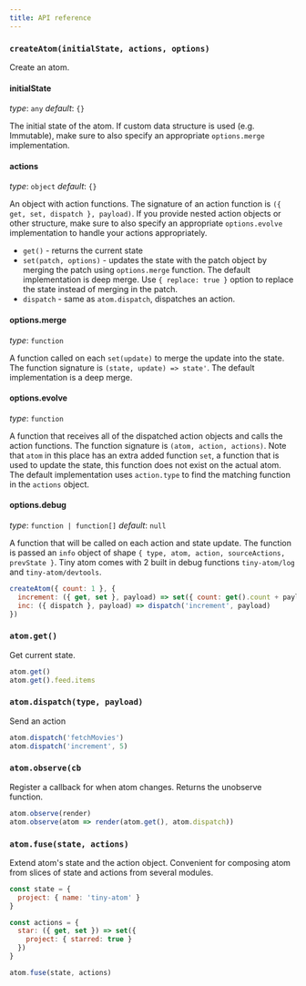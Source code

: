 ```yaml
---
title: API reference
---
```


### `createAtom(initialState, actions, options)`

Create an atom.

#### initialState
*type*: `any`
*default*: `{}`

The initial state of the atom. If custom data structure is used (e.g. Immutable), make sure to also specify an appropriate `options.merge` implementation.

#### actions
*type*: `object`
*default*: `{}`

An object with action functions. The signature of an action function is `({ get, set, dispatch }, payload)`. If you provide nested action objects or other structure, make sure to also specify an appropriate `options.evolve` implementation to handle your actions appropriately.

* `get()` - returns the current state
* `set(patch, options)` - updates the state with the patch object by merging the patch using `options.merge` function. The default implementation is deep merge. Use `{ replace: true }` option to replace the state instead of merging in the patch.
* `dispatch` - same as `atom.dispatch`, dispatches an action.

#### options.merge
*type*: `function`

A function called on each `set(update)` to merge the update into the state. The function signature is `(state, update) => state'`. The default implementation is a deep merge.

#### options.evolve
*type*: `function`

A function that receives all of the dispatched action objects and calls the action functions. The function signature is `(atom, action, actions)`. Note that `atom` in this place has an extra added function `set`, a function that is used to update the state, this function does not exist on the actual atom. The default implementation uses `action.type` to find the matching function in the `actions` object.

#### options.debug
*type*: `function | function[]`
*default*: `null`

A function that will be called on each action and state update. The function is passed an `info` object of shape `{ type, atom, action, sourceActions, prevState }`. Tiny atom comes with 2 built in debug functions `tiny-atom/log` and `tiny-atom/devtools`.

```js
createAtom({ count: 1 }, {
  increment: ({ get, set }, payload) => set({ count: get().count + payload }),
  inc: ({ dispatch }, payload) => dispatch('increment', payload)
})
```

### `atom.get()`

Get current state.

```js
atom.get()
atom.get().feed.items
```

### `atom.dispatch(type, payload)`

Send an action

```js
atom.dispatch('fetchMovies')
atom.dispatch('increment', 5)
```

### `atom.observe(cb`

Register a callback for when atom changes. Returns the unobserve function.

```js
atom.observe(render)
atom.observe(atom => render(atom.get(), atom.dispatch))
```

### `atom.fuse(state, actions)`

Extend atom's state and the action object. Convenient for composing atom from slices of state and actions from several modules.

```js
const state = {
  project: { name: 'tiny-atom' }
}

const actions = {
  star: ({ get, set }) => set({
    project: { starred: true }
  })
}

atom.fuse(state, actions)
```
